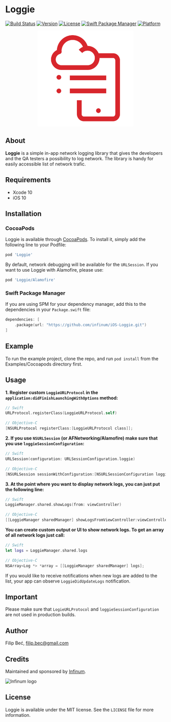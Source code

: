 # Loggie

[![Build Status](https://app.bitrise.io/app/f779303cc7c884f6/status.svg?token=9OxOU504sMcEOrzfNcbwvg&branch=master)](https://app.bitrise.io/app/f779303cc7c884f6)
[![Version](https://img.shields.io/cocoapods/v/Loggie)](https://cocoapods.org/pods/Loggie)
[![License](https://img.shields.io/cocoapods/l/Loggie)](https://cocoapods.org/pods/Loggie)
[![Swift Package Manager](https://img.shields.io/badge/swift%20package%20manager-compatible-brightgreen.svg)](https://github.com/apple/swift-package-manager)
[![Platform](https://img.shields.io/cocoapods/p/Loggie)](https://cocoapods.org/pods/Loggie)

<p align="center">
    <img src="./Resources/icon.svg" width="300" max-width="50%" alt="Loggie"/>
</p>

## About


**Loggie** is a simple in-app network logging library that gives the developers and the QA testers a possibility to log network. The library is handy for easily accessible list of network trafic.

## Requirements

- Xcode 10
- iOS 10

## Installation

### CocoaPods
Loggie is available through [CocoaPods](https://cocoapods.org). To install
it, simply add the following line to your Podfile:

```ruby
pod 'Loggie'
```

By default, network debugging will be available for the `URLSession`. If you want to use Loggie with Alamofire, please use:

```ruby
pod 'Loggie/Alamofire'
```

### Swift Package Manager
If you are using SPM for your dependency manager, add this to the dependencies in your `Package.swift` file:
```swift
dependencies: [
    .package(url: "https://github.com/infinum/iOS-Loggie.git")
]
```

## Example

To run the example project, clone the repo, and run `pod install` from the Examples/Cocoapods directory first.

## Usage

**1. Register custom `LoggieURLProtocol` in the `application:didFinishLaunchingWithOptions` method:**

```swift
// Swift
URLProtocol.registerClass(LoggieURLProtocol.self)
```

```objective-c
// Objective-C
[NSURLProtocol registerClass:[LoggieURLProtocol class]];
```

**2. If you use `NSURLSession` (or AFNetworking/Alamofire) make sure that you use `loggieSessionConfiguration`:**

```swift
// Swift
URLSession(configuration: URLSessionConfiguration.loggie)
```

```objective-c
// Objective-C
[NSURLSession sessionWithConfiguration:[NSURLSessionConfiguration loggieSessionConfiguration]];
```

**3. At the point where you want to display network logs, you can just put the following line:**

```swift
// Swift
LoggieManager.shared.showLogs(from: viewController)
```

```objective-c
// Objective-C
[[LoggieManager sharedManager] showLogsFromViewController:viewController filter:nil];
```

**You can create custom output or UI to show network logs. To get an array of all network logs just call:**

```swift
// Swift
let logs = LoggieManager.shared.logs
```

```objective-c
// Objective-C
NSArray<Log *> *array = [[LoggieManager sharedManager] logs];
```

If you would like to receive notifications when new logs are added to the list, your app can observe `LoggieDidUpdateLogs` notification.

## Important

Please make sure that `LogieURLProtocol` and `loggieSessionConfiguration` are not used in production builds.

## Author

Filip Beć, filip.bec@gmail.com

## Credits

Maintained and sponsored by [Infinum](http://www.infinum.co).

![Infinum logo](https://cloud.githubusercontent.com/assets/1422973/24369980/9c36b0a6-12da-11e7-898a-b711ed7ca52f.png)

## License

Loggie is available under the MIT license. See the `LICENSE` file for more information.
